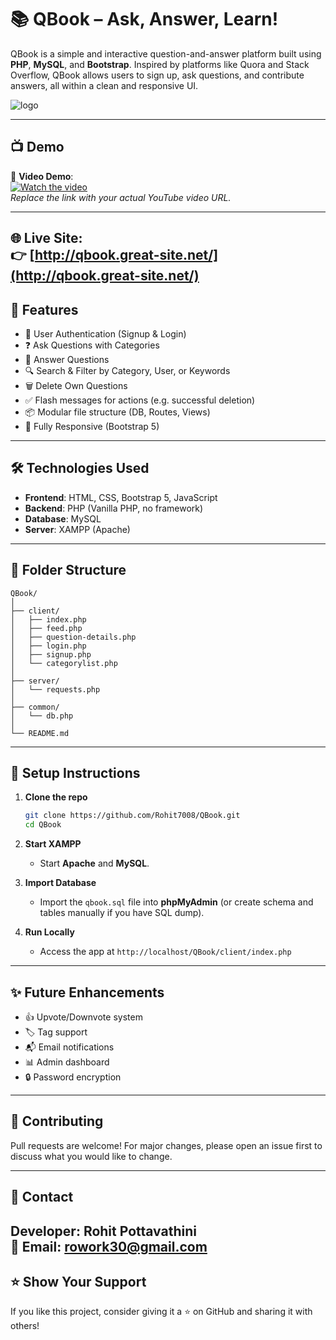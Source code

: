# 📚 QBook – Ask, Answer, Learn!

QBook is a simple and interactive question-and-answer platform built using **PHP**, **MySQL**, and **Bootstrap**. Inspired by platforms like Quora and Stack Overflow, QBook allows users to sign up, ask questions, and contribute answers, all within a clean and responsive UI.

![logo](https://github.com/user-attachments/assets/af1af3d9-8da0-4162-a42f-85d4af68d8e8)

---

## 📺 Demo

🎥 **Video Demo**:  
[![Watch the video](https://img.youtube.com/vi/your-video-id-here/0.jpg)](https://www.youtube.com/watch?v=your-video-id-here)  
*Replace the link with your actual YouTube video URL.*

---
🌐 **Live Site**:  
👉 [http://qbook.great-site.net/](http://qbook.great-site.net/)
---

## 🚀 Features

- 🔐 User Authentication (Signup & Login)
- ❓ Ask Questions with Categories
- 💬 Answer Questions
- 🔍 Search & Filter by Category, User, or Keywords
- 🗑️ Delete Own Questions
- ✅ Flash messages for actions (e.g. successful deletion)
- 📦 Modular file structure (DB, Routes, Views)
- 📱 Fully Responsive (Bootstrap 5)

---

## 🛠️ Technologies Used

- **Frontend**: HTML, CSS, Bootstrap 5, JavaScript
- **Backend**: PHP (Vanilla PHP, no framework)
- **Database**: MySQL
- **Server**: XAMPP (Apache)

---

## 📁 Folder Structure

```
QBook/
│
├── client/
│   ├── index.php
│   ├── feed.php
│   ├── question-details.php
│   ├── login.php
│   ├── signup.php
│   └── categorylist.php
│
├── server/
│   └── requests.php
│
├── common/
│   └── db.php
│
└── README.md
```

---

## 🔧 Setup Instructions

1. **Clone the repo**
   ```bash
   git clone https://github.com/Rohit7008/QBook.git
   cd QBook
   ```

2. **Start XAMPP**
   - Start **Apache** and **MySQL**.

3. **Import Database**
   - Import the `qbook.sql` file into **phpMyAdmin** (or create schema and tables manually if you have SQL dump).

4. **Run Locally**
   - Access the app at `http://localhost/QBook/client/index.php`

---

## ✨ Future Enhancements

- 👍 Upvote/Downvote system
- 🏷️ Tag support
- 📬 Email notifications
- 📊 Admin dashboard
- 🔒 Password encryption

---

## 🤝 Contributing

Pull requests are welcome! For major changes, please open an issue first to discuss what you would like to change.

---

## 📩 Contact

**Developer**: Rohit Pottavathini  
📧 Email: [rowork30@gmail.com](mailto:rowork30@gmail.com)  
---

## ⭐️ Show Your Support

If you like this project, consider giving it a ⭐️ on GitHub and sharing it with others!
